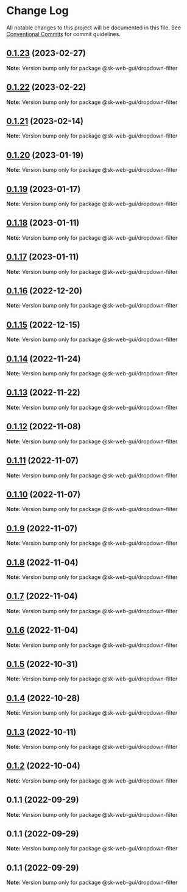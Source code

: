# Change Log

All notable changes to this project will be documented in this file.
See [Conventional Commits](https://conventionalcommits.org) for commit guidelines.

## [0.1.23](https://github.com/Sundsvallskommun/web-shared-components/compare/@sk-web-gui/dropdown-filter@0.1.22...@sk-web-gui/dropdown-filter@0.1.23) (2023-02-27)

**Note:** Version bump only for package @sk-web-gui/dropdown-filter

## [0.1.22](https://github.com/Sundsvallskommun/web-shared-components/compare/@sk-web-gui/dropdown-filter@0.1.21...@sk-web-gui/dropdown-filter@0.1.22) (2023-02-22)

**Note:** Version bump only for package @sk-web-gui/dropdown-filter

## [0.1.21](https://github.com/Sundsvallskommun/web-shared-components/compare/@sk-web-gui/dropdown-filter@0.1.20...@sk-web-gui/dropdown-filter@0.1.21) (2023-02-14)

**Note:** Version bump only for package @sk-web-gui/dropdown-filter

## [0.1.20](https://github.com/Sundsvallskommun/web-shared-components/compare/@sk-web-gui/dropdown-filter@0.1.19...@sk-web-gui/dropdown-filter@0.1.20) (2023-01-19)

**Note:** Version bump only for package @sk-web-gui/dropdown-filter

## [0.1.19](https://github.com/Sundsvallskommun/web-shared-components/compare/@sk-web-gui/dropdown-filter@0.1.18...@sk-web-gui/dropdown-filter@0.1.19) (2023-01-17)

**Note:** Version bump only for package @sk-web-gui/dropdown-filter

## [0.1.18](https://github.com/Sundsvallskommun/web-shared-components/compare/@sk-web-gui/dropdown-filter@0.1.17...@sk-web-gui/dropdown-filter@0.1.18) (2023-01-11)

**Note:** Version bump only for package @sk-web-gui/dropdown-filter

## [0.1.17](https://github.com/Sundsvallskommun/web-shared-components/compare/@sk-web-gui/dropdown-filter@0.1.16...@sk-web-gui/dropdown-filter@0.1.17) (2023-01-11)

**Note:** Version bump only for package @sk-web-gui/dropdown-filter

## [0.1.16](https://github.com/Sundsvallskommun/web-shared-components/compare/@sk-web-gui/dropdown-filter@0.1.15...@sk-web-gui/dropdown-filter@0.1.16) (2022-12-20)

**Note:** Version bump only for package @sk-web-gui/dropdown-filter

## [0.1.15](https://github.com/Sundsvallskommun/web-shared-components/compare/@sk-web-gui/dropdown-filter@0.1.14...@sk-web-gui/dropdown-filter@0.1.15) (2022-12-15)

**Note:** Version bump only for package @sk-web-gui/dropdown-filter

## [0.1.14](https://github.com/Sundsvallskommun/web-shared-components/compare/@sk-web-gui/dropdown-filter@0.1.13...@sk-web-gui/dropdown-filter@0.1.14) (2022-11-24)

**Note:** Version bump only for package @sk-web-gui/dropdown-filter

## [0.1.13](https://github.com/Sundsvallskommun/web-shared-components/compare/@sk-web-gui/dropdown-filter@0.1.12...@sk-web-gui/dropdown-filter@0.1.13) (2022-11-22)

**Note:** Version bump only for package @sk-web-gui/dropdown-filter

## [0.1.12](https://github.com/Sundsvallskommun/web-shared-components/compare/@sk-web-gui/dropdown-filter@0.1.11...@sk-web-gui/dropdown-filter@0.1.12) (2022-11-08)

**Note:** Version bump only for package @sk-web-gui/dropdown-filter

## [0.1.11](https://github.com/Sundsvallskommun/web-shared-components/compare/@sk-web-gui/dropdown-filter@0.1.10...@sk-web-gui/dropdown-filter@0.1.11) (2022-11-07)

**Note:** Version bump only for package @sk-web-gui/dropdown-filter

## [0.1.10](https://github.com/Sundsvallskommun/web-shared-components/compare/@sk-web-gui/dropdown-filter@0.1.9...@sk-web-gui/dropdown-filter@0.1.10) (2022-11-07)

**Note:** Version bump only for package @sk-web-gui/dropdown-filter

## [0.1.9](https://github.com/Sundsvallskommun/web-shared-components/compare/@sk-web-gui/dropdown-filter@0.1.8...@sk-web-gui/dropdown-filter@0.1.9) (2022-11-07)

**Note:** Version bump only for package @sk-web-gui/dropdown-filter

## [0.1.8](https://github.com/Sundsvallskommun/web-shared-components/compare/@sk-web-gui/dropdown-filter@0.1.7...@sk-web-gui/dropdown-filter@0.1.8) (2022-11-04)

**Note:** Version bump only for package @sk-web-gui/dropdown-filter

## [0.1.7](https://github.com/Sundsvallskommun/web-shared-components/compare/@sk-web-gui/dropdown-filter@0.1.6...@sk-web-gui/dropdown-filter@0.1.7) (2022-11-04)

**Note:** Version bump only for package @sk-web-gui/dropdown-filter

## [0.1.6](https://github.com/Sundsvallskommun/web-shared-components/compare/@sk-web-gui/dropdown-filter@0.1.5...@sk-web-gui/dropdown-filter@0.1.6) (2022-11-04)

**Note:** Version bump only for package @sk-web-gui/dropdown-filter

## [0.1.5](https://github.com/Sundsvallskommun/web-shared-components/compare/@sk-web-gui/dropdown-filter@0.1.3...@sk-web-gui/dropdown-filter@0.1.5) (2022-10-31)

**Note:** Version bump only for package @sk-web-gui/dropdown-filter

## [0.1.4](https://github.com/Sundsvallskommun/web-shared-components/compare/@sk-web-gui/dropdown-filter@0.1.3...@sk-web-gui/dropdown-filter@0.1.4) (2022-10-28)

**Note:** Version bump only for package @sk-web-gui/dropdown-filter

## [0.1.3](https://github.com/Sundsvallskommun/web-shared-components/compare/@sk-web-gui/dropdown-filter@0.1.2...@sk-web-gui/dropdown-filter@0.1.3) (2022-10-11)

**Note:** Version bump only for package @sk-web-gui/dropdown-filter

## [0.1.2](https://github.com/Sundsvallskommun/web-shared-components/compare/@sk-web-gui/dropdown-filter@0.1.1...@sk-web-gui/dropdown-filter@0.1.2) (2022-10-04)

**Note:** Version bump only for package @sk-web-gui/dropdown-filter

## 0.1.1 (2022-09-29)

**Note:** Version bump only for package @sk-web-gui/dropdown-filter

## 0.1.1 (2022-09-29)

**Note:** Version bump only for package @sk-web-gui/dropdown-filter

## 0.1.1 (2022-09-29)

**Note:** Version bump only for package @sk-web-gui/dropdown-filter
